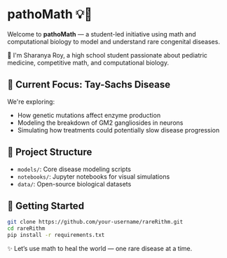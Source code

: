 # pathoMath 💡🧬

Welcome to **pathoMath** — a student-led initiative using math and computational biology to model and understand rare congenital diseases.

👋 I'm Sharanya Roy, a high school student passionate about pediatric medicine, competitive math, and computational biology.

## 🌟 Current Focus: Tay-Sachs Disease
We're exploring:
- How genetic mutations affect enzyme production
- Modeling the breakdown of GM2 gangliosides in neurons
- Simulating how treatments could potentially slow disease progression

## 📂 Project Structure
- `models/`: Core disease modeling scripts
- `notebooks/`: Jupyter notebooks for visual simulations
- `data/`: Open-source biological datasets

## 🔧 Getting Started
```bash
git clone https://github.com/your-username/rareRithm.git
cd rareRithm
pip install -r requirements.txt
```

✨ Let’s use math to heal the world — one rare disease at a time.
